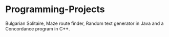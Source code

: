 # Programming-Projects
Bulgarian Solitaire, Maze route finder, Random text generator in Java and a Concordance program in C++.

